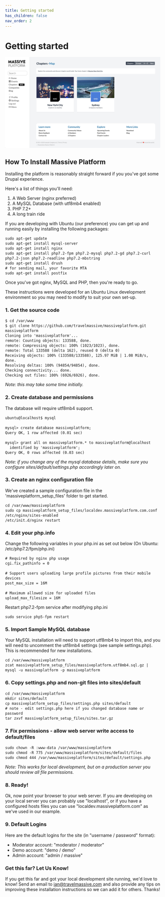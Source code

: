 ```yaml
---
title: Getting started
has_children: false
nav_order: 2
---
```


# Getting started

![chapters example](/assets/images/massive_platform_chapters_screenshot.jpg "Example Screenshot")

## How To Install Massive Platform

Installing the platform is reasonably straight forward if you you've got some Drupal experience.

Here's a list of things you'll need:

1. A Web Server (nginx preferred)
2. A MySQL Database (with utf8mb4 enabled)
3. PHP 7.2+
4. A long train ride

If you are developing with Ubuntu (our preference) you can get up and running easily by installing the following packages:

```console
sudo apt-get update
sudo apt-get install mysql-server
sudo apt-get install nginx
sudo apt-get install php7.2-fpm php7.2-mysql php7.2-gd php7.2-curl php7.2-json php7.2-readline php7.2-mbstring
sudo apt-get install drush
# for sending mail, your favorite MTA
sudo apt-get install postfix
```

Once you've got nginx, MySQL and PHP, then you're ready to go.

These instructions were developed for an Ubuntu Linux development environment so you may need to modify to suit your own set-up.

### 1. Get the source code

```console
$ cd /var/www
$ git clone https://github.com/travelmassive/massiveplatform.git massiveplatform
Cloning into 'massiveplatform'...
remote: Counting objects: 133588, done.
remote: Compressing objects: 100% (1023/1023), done.
remote: Total 133588 (delta 162), reused 0 (delta 0)
Receiving objects: 100% (133588/133588), 125.97 MiB | 1.08 MiB/s, done.
Resolving deltas: 100% (94854/94854), done.
Checking connectivity... done.
Checking out files: 100% (6926/6926), done.
```

*Note: this may take some time initially.*

### 2. Create database and permissions

The database will require utf8mb4 support.

```console
ubuntu@localhost$ mysql

mysql> create database massiveplatform;
Query OK, 1 row affected (0.01 sec)

mysql> grant all on massiveplatform.* to massiveplatform@localhost
  identified by 'massiveplatform';
Query OK, 0 rows affected (0.03 sec)
```

*Note: if you change any of the mysql database details, make sure you configure sites/default/settings.php accordingly later on.*

### 3. Create an nginx configuration file

We've created a sample configuration file in the 'massiveplatform_setup_files' folder to get started.

```console
cd /var/www/massiveplatform
sudo cp massiveplatform_setup_files/localdev.massiveplatform.com.conf /etc/nginx/sites-enabled
/etc/init.d/nginx restart
```

### 4. Edit your php.info

Change the following variables in your php.ini as set out below (On Ubuntu: /etc/php7.2/fpm/php.ini)

```console
# Required by nginx php usage
cgi.fix_pathinfo = 0

# Support users uploading large profile pictures from their mobile devices
post_max_size = 16M

# Maximum allowed size for uploaded files
upload_max_filesize = 16M
```

Restart php7.2-fpm service after modifying php.ini

```console
sudo service php5-fpm restart
```

### 5. Import Sample MySQL database

Your MySQL installation will need to support utf8mb4 to import this, and you will need to uncomment the utf8mb4 settings (see sample settings.php). This is recommended for new installations.

```console
cd /var/www/massiveplatform
zcat massiveplatform_setup_files/massiveplatform.utf8mb4.sql.gz | mysql -u massiveplatform -p massiveplatform
```

### 6. Copy settings.php and non-git files into sites/default

```console
cd /var/www/massiveplatform
mkdir sites/default
cp massiveplatform_setup_files/settings.php sites/default
# note - edit settings.php here if you changed database name or password
tar zxvf massiveplatform_setup_files/sites.tar.gz
```

### 7. Fix permissions - allow web server write access to default/files

```console
sudo chown -R :www-data /var/www/massiveplatform
sudo chmod -R 775 /var/www/massiveplatform/sites/default/files
sudo chmod 444 /var/www/massiveplatform/sites/default/settings.php
```

*Note: This works for local development, but on a production server you should review all file permissions.*

### 8. Ready!

Ok, now point your browser to your web server. If you are developing on your local server you can probably use "localhost", or if you have a configured hosts files you can use "localdev.massiveplatform.com" as we've used in our example.

### 9. Default Logins

Here are the default logins for the site (in "username / password" format):

- Moderator account: "moderator / moderator"
- Demo account: "demo / demo"
- Admin account: "admin / massive"

### Get this far? Let Us Know!

If you get this far and got your local development site running, we'd love to know! Send an email to ian@travelmassive.com and also provide any tips on improving these installation instructions so we can add it for others. Thanks!
